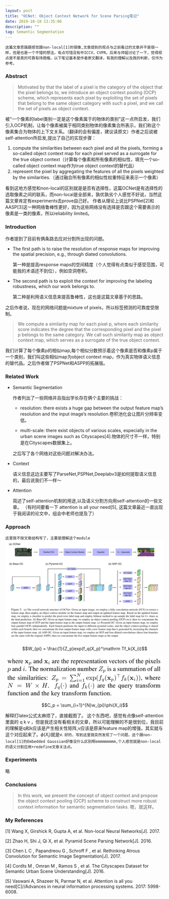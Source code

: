 ```yaml
---
layout: post
title: "OCNet: Object Context Network for Scene Parsing笔记"
date: 2019-10-18 13:35:06 
description: ""
tag: Semantic Segmentation
---
```


`这篇文章思路跟感觉跟non-local[1]的很像,文章提到的观点与之前看过的文章并不是很一样，但是也是一个不错的想法，有点可惜没有中ICCV，CVPR。后来与师姐讨论了一下，觉得观点是不是真的可靠有待商榷。以下笔记基本是作者原文翻译，有我的理解以及我的判断，仅作为参考。`

### Abstract

> Motivated by that the label of a pixel is the category of the object that the pixel belongs to, we introduce an object context pooling (OCP) scheme, which represents each pixel by exploiting the set of pixels that belong to the same object category with such a pixel, and we call the set of pixels as object context.

被“一个像素的label类别一定是这个像素属于的物体的类别”这一点所启发，我们引入OCP机制，让每个像素被属于相同类别物体的像素集合所表示，我们称这个像素集合为物体的上下文关系。（翻译的会有偏差，建议读原文）作者之后说被self-attention所启发,提出了自己的实现步骤：

1. compute the similarities between each pixel and all the pixels, forming a so-called object context map for each pixel served as a surrogate for the true object context（计算每个像素和所有像素的相似性，填充一个so-called object context map作为true object context的替代品）
2. represent the pixel by aggregating the features of all the pixels weighted by the similarities.（通过融合所有像素的相似性权重特征来表示一个像素）

看到这地方感觉和non-local的区别就是是否有选择性，这篇OCNet是有选择性的选取像素之间的联系，而non-local是全部来，孰优孰劣个人感觉不好说，当然这篇文章肯定有experiments去prove自己好。
作者从理论上说比PSPNet[2]和AASP[3]这一种网络鲁棒性更好，因为这些网络没有选择是否跟这个需要表示的像素是一类的像素，所以reliability limited。

### Introduction

作者提到了目前有俩条路去应对分割所出现的问题。

- The first path is to raise the resolution of response maps for improving the spatial precision, e.g., through diated convolutions.

  第一种是提高response maps的空间精度（个人觉得有点类似于感受范围，可能我的术语还不到位），例如空洞卷积。

- The second path is to exploit the context for improving the labeling robustness, which our work belongs to.

  第二种是利用语义信息来提高鲁棒性，这也是这篇文章基于的思路。

之后作者说，现在的网络问题是mixture of pixels，所以标签预测的可靠度受限制。

> We compute a similarity map for each pixel p, where each similarity score indicates the degree that the corresponding pixel and the pixel p belongs to the same category. We call such similarity map as object context map, which serves as a surrogate of the true object context.

我们计算了每个像素p的相似map,每个相似分数预示着这个像素是否和像素p属于一个类别，我们叫这些相似map为object context map，作为真实物体语义信息的替代品。之后作者做了PSPNet和ASPP的拓展版。

### Related Work

- Semantic Segmentation

  作者列出了一些网络并且指出学长存在俩个主要的挑战：

  - resolution: there exists a huge gap between the output feature map’s resolution and the input image’s resolution.卷积池化会让图片分辨率变低。

  - multi-scale: there exist objects of various scales, especially in the urban scene images such as Cityscapes[4].物体的尺寸不一样，特别是在Cityscapes数据集上。

  之后写了各个网络对这些问题对解决办法。

- Context

  语义信息这边主要写了ParseNet,PSPNet,Deeplabv3是如何提取语义信息的，最后说我们不一样～

- Attention
  
  简述了self-attention机制的用途,以及语义分割方向用self-attention的一些文章。
  （有时间要看一下 attention is all your need[5], 这篇文章最近一直出现于我阅读的论文中，组会中老师也提及了）

### Approach

`这里我不按文章结构写了，主要是理解这个module`
![OCNet_structure.png](/images/posts/OCNet_structure.png)

$$W_{pi} = \frac{1}{Z_p}exp(f_q(X_p)^\mathrm Tf_k(X_i))$$

![OCNet_formula_explanation.png](/images/posts/OCNet_formula_explanation.png)

$$C_p = \sum_{i=1}^{N}w_{pi}\phi(X_i)$$

解释打latex公式太麻烦了，直接截图了。
这个东西吧，感觉有点像self-attention里面的 q k v ，但是我还没有看相关的文章，所以可能理解的不是很到位，我目前的理解是q和k应该是产生相关性矩阵,v应该是原来feature map的增强，其实就与这个对应起来了。$\phi(X_i)$就是v.
`好的，写到这里我突然发现了一个问题，这个跟non-local[1]的Embedded Gaussian好像没什么区别啊emmmmmmmm,个人感觉就是non-local的语义分割应用+redefine文章关注点。`

### Experiments

略

### Conclusions

> In this work, we present the concept of object context and propose the object context pooling (OCP) scheme to construct more robust context information for semantic segmentation tasks.
嗯，就这样。

### My References

[1] Wang X, Girshick R, Gupta A, et al. Non-local Neural Networks[J]. 2017.

[2] Zhao H, Shi J, Qi X, et al. Pyramid Scene Parsing Network[J]. 2016.

[3] Chen L C , Papandreou G , Schroff F , et al. Rethinking Atrous Convolution for Semantic Image Segmentation[J]. 2017.

[4] Cordts M , Omran M , Ramos S , et al. The Cityscapes Dataset for Semantic Urban Scene Understanding[J]. 2016.

[5] Vaswani A, Shazeer N, Parmar N, et al. Attention is all you need[C]//Advances in neural information processing systems. 2017: 5998-6008.
